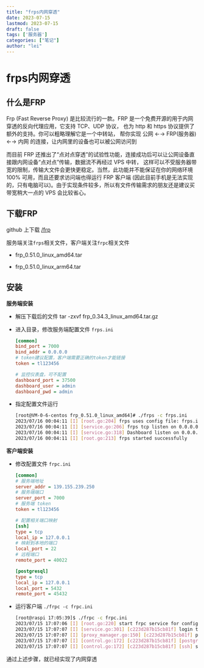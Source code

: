```yaml
---
title: "frps内网穿透"
date: 2023-07-15
lastmod: 2023-07-15
draft: false
tags: ['服务器']
categories: ["笔记"]
author: "lei"
---
```


# frps内网穿透

## 什么是FRP

Frp (Fast Reverse Proxy) 是比较流行的一款。FRP 是一个免费开源的用于内网穿透的反向代理应用，它支持 TCP、UDP 协议， 也为 http 和 https 协议提供了额外的支持。你可以粗略理解它是一个中转站， 帮你实现 公网 ←→ FRP(服务器) ←→ 内网 的连接，让内网里的设备也可以被公网访问到

而目前 FRP 还推出了“点对点穿透”的试验性功能，连接成功后可以让公网设备直接跟内网设备“点对点”传输，数据流不再经过 VPS 中转， 这样可以不受服务器带宽的限制，传输大文件会更快更稳定。当然，此功能并不能保证在你的网络环境 100% 可用，而且还要求访问端也得运行 FRP 客户端 (因此目前手机是无法实现的，只有电脑可以)。由于实现条件较多，所以有文件传输需求的朋友还是建议买带宽稍大一点的 VPS 会比较省心。

## 下载FRP

github 上下载 [/frp](https://github.com/fatedier/frp/releases)

服务端关注`frps`相关文件，客户端关注`frpc`相关文件

- frp_0.51.0_linux_amd64.tar


- frp_0.51.0_linux_arm64.tar


## 安装

**服务端安装**

- 解压下载后的文件 tar -zxvf frp_0.34.3_linux_amd64.tar.gz

- 进入目录，修改服务端配置文件 `frps.ini`

  ```ini
  [common]
  bind_port = 7000
  bind_addr = 0.0.0.0
  # token建议配置，客户端需要正确的token才能链接
  token = tl123456
  
  # 监控仪表盘，可不配置
  dashboard_port = 37500
  dashboard_user = admin
  dashboard_pwd = admin
  ```

- 指定配置文件运行

  ```bash
  [root@VM-0-6-centos frp_0.51.0_linux_amd64]# ./frps -c frps.ini
  2023/07/16 00:04:11 [I] [root.go:204] frps uses config file: frps.ini
  2023/07/16 00:04:11 [I] [service.go:206] frps tcp listen on 0.0.0.0:7000
  2023/07/16 00:04:11 [I] [service.go:318] Dashboard listen on 0.0.0.0:37500
  2023/07/16 00:04:11 [I] [root.go:213] frps started successfully
  ```

**客户端安装**

- 修改配置文件 `frpc.ini`

  ```ini
  [common]
  # 服务端地址
  server_addr = 139.155.239.250
  # 服务端端口
  server_port = 7000
  # 服务端 token
  token = tl123456
  
  # 配置相关端口映射
  [ssh]
  type = tcp
  local_ip = 127.0.0.1
  # 映射到本地的端口
  local_port = 22
  # 远程端口
  remote_port = 40022
  
  [postgresql]
  type = tcp
  local_ip = 127.0.0.1
  local_port = 5432
  remote_port = 45432
  ```

- 运行客户端 `./frpc -c frpc.ini`

  ```bash
  [root@raspi 17:05:39]$ ./frpc -c frpc.ini
  2023/07/15 17:07:06 [I] [root.go:220] start frpc service for config file [frpc.ini]
  2023/07/15 17:07:07 [I] [service.go:301] [c223d287b15cb81f] login to server success, get run id [c223d287b15cb81f]
  2023/07/15 17:07:07 [I] [proxy_manager.go:150] [c223d287b15cb81f] proxy added: [postgresql ssh]
  2023/07/15 17:07:07 [I] [control.go:172] [c223d287b15cb81f] [postgresql] start proxy success
  2023/07/15 17:07:07 [I] [control.go:172] [c223d287b15cb81f] [ssh] start proxy success
  ```

通过上述步骤，就已经实现了内网穿透
